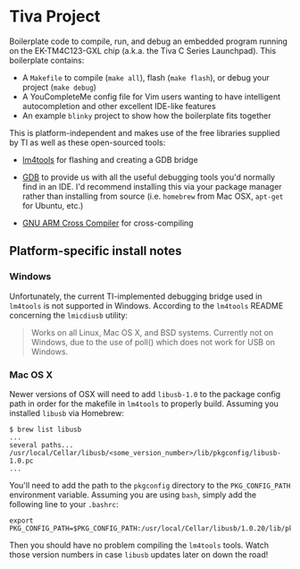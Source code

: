 # Tiva Project

Boilerplate code to compile, run, and debug an embedded program running on the
EK-TM4C123-GXL chip (a.k.a. the Tiva C Series Launchpad). This boilerplate contains:

- A `Makefile` to compile (`make all`), flash (`make flash`), or debug your project
  (`make debug`)
- A YouCompleteMe config file for Vim users wanting to have intelligent autocompletion
  and other excellent IDE-like features
- An example `blinky` project to show how the boilerplate fits together

This is platform-independent and makes use of the free libraries supplied by TI as
well as these open-sourced tools:

- [lm4tools][lm4tools-link] for flashing and creating a GDB bridge

- [GDB][GDB] to provide us with all the useful debugging tools you'd normally find
  in an IDE. I'd recommend installing this via your package manager rather than
  installing from source (i.e. `homebrew` from Mac OSX, `apt-get` for Ubuntu,
  etc.)

- [GNU ARM Cross Compiler][gnu-arm] for cross-compiling

## Platform-specific install notes
### Windows
Unfortunately, the current TI-implemented debugging bridge used in `lm4tools`
is not supported in Windows. According to the `lm4tools` README concerning the
`lmicdiusb` utility:

> Works on all Linux, Mac OS X, and BSD systems. Currently not on Windows, due to the use of poll() which does not work for USB on Windows.

### Mac OS X
Newer versions of OSX will need to add `libusb-1.0` to the package config path
in order for the makefile in `lm4tools` to properly build. Assuming you
installed `libusb` via Homebrew:

```
$ brew list libusb
...
several paths...
/usr/local/Cellar/libusb/<some_version_number>/lib/pkgconfig/libusb-1.0.pc
...
```

You'll need to add the path to the `pkgconfig` directory to the
`PKG_CONFIG_PATH` environment variable. Assuming you are using `bash`, simply
add the following line to your `.bashrc`:

```
export PKG_CONFIG_PATH=$PKG_CONFIG_PATH:/usr/local/Cellar/libusb/1.0.20/lib/pkgconfig
```

Then you should have no problem compiling the `lm4tools` tools. Watch those
version numbers in case `libusb` updates later on down the road!

[lm4tools-link]: https://github.com/utzig/lm4tools
[GDB]: https://www.gnu.org/software/gdb
[gnu-arm]: https://launchpad.net/gcc-arm-embedded/+download

